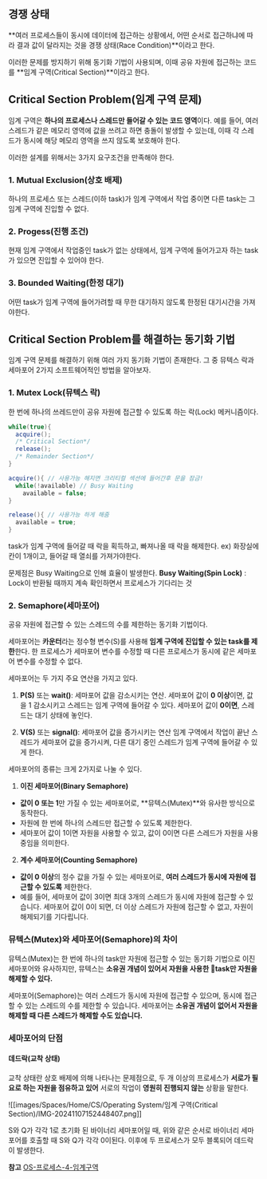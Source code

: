 ## 경쟁 상태
**여러 프로세스들이 동시에 데이터에 접근하는 상황에서, 어떤 순서로 접근하냐에 따라 결과 값이 달라지는 것을 경쟁 상태(Race Condition)**이라고 한다.

이러한 문제를 방지하기 위해 동기화 기법이 사용되며, 이때 공유 자원에 접근하는 코드를 **임계 구역(Critical Section)**이라고 한다.


## Critical Section Problem(임계 구역 문제)
임계 구역은 **하나의 프로세스나 스레드만 들어갈 수 있는 코드 영역**이다.
예를 들어, 여러 스레드가 같은 메모리 영역에 값을 쓰려고 하면 충돌이 발생할 수 있는데, 이때 각 스레드가 동시에 해당 메모리 영역을 쓰지 않도록 보호해야 한다.

이러한 설계를 위해서는 3가지 요구조건을 만족해야 한다.


### 1. Mutual Exclusion(상호 배제)
하나의 프로세스 또는 스레드(이하 task)가 임계 구역에서 작업 중이면 다른 task는 그 임계 구역에 진입할 수 없다.

### 2. Progess(진행 조건)
현재 임계 구역에서 작업중인 task가 없는 상태에서, 임계 구역에 들어가고자 하는 task가 있으면 진입할 수 있어야 한다.

### 3. Bounded Waiting(한정 대기)
어떤 task가 임계 구역에 들어가려할 때 무한 대기하지 않도록 한정된 대기시간을 가져야한다.


## Critical Section Problem를 해결하는 동기화 기법
임계 구역 문제를 해결하기 위해 여러 가지 동기화 기법이 존재한다.
그 중 뮤텍스 락과 세마포어 2가지 소프트웨어적인 방법을 알아보자.


### 1. Mutex Lock(뮤텍스 락)
한 번에 하나의 쓰레드만이 공유 자원에 접근할 수 있도록 하는 락(Lock) 메커니즘이다.

```java
while(true){
  acquire();
  /* Critical Section*/
  release();
  /* Remainder Section*/
}

acquire(){ // 사용가능 해지면 크리티컬 섹션에 들어간후 문을 잠금!
  while(!available) // Busy Waiting
    available = false;
}

release(){ // 사용가능 하게 해줌
  available = true;
}
```

task가 임계 구역에 들어갈 때 락을 획득하고, 빠져나올 때 락을 해제한다.
ex) 화장실에 칸이 1개이고, 들어갈 때 열쇠를 가져가야한다.

문제점은 Busy Waiting으로 인해 효율이 발생한다.
**Busy Waiting(Spin Lock)**
: Lock이 반환될 때까지 계속 확인하면서 프로세스가 기다리는 것


### 2. Semaphore(세마포어)
공유 자원에 접근할 수 있는 스레드의 수를 제한하는 동기화 기법이다.

세마포어는 **카운터**라는 정수형 변수(S)를 사용해 **임계 구역에 진입할 수 있는 task를 제한**한다.
한 프로세스가 세마포어 변수를 수정할 때 다른 프로세스가 동시에 같은 세마포어 변수를 수정할 수 없다.

세마포어는 두 가지 주요 연산을 가지고 있다.

1. **P(S)** 또는 **wait()**: 세마포어 값을 감소시키는 연산. 
   세마포어 값이 **0 이상**이면, 값을 1 감소시키고 스레드는 임계 구역에 들어갈 수 있다.
   세마포어 값이 **0이면**, 스레드는 대기 상태에 놓인다.
   
2. **V(S)** 또는 **signal()**: 세마포어 값을 증가시키는 연산
   임계 구역에서 작업이 끝난 스레드가 세마포어 값을 증가시켜, 다른 대기 중인 스레드가 임계 구역에 들어갈 수 있게 한다.


세마포어의 종류는 크게 2가지로 나눌 수 있다.

1. **이진 세마포어(Binary Semaphore)**

- **값이 0 또는 1**만 가질 수 있는 세마포어로, **뮤텍스(Mutex)**와 유사한 방식으로 동작한다.
- 자원에 한 번에 하나의 스레드만 접근할 수 있도록 제한한다.
- 세마포어 값이 1이면 자원을 사용할 수 있고, 값이 0이면 다른 스레드가 자원을 사용 중임을 의미한다.

2. **계수 세마포어(Counting Semaphore)**

- **값이 0 이상**의 정수 값을 가질 수 있는 세마포어로, **여러 스레드가 동시에 자원에 접근할 수 있도록** 제한한다.
- 예를 들어, 세마포어 값이 3이면 최대 3개의 스레드가 동시에 자원에 접근할 수 있습니다. 
  세마포어 값이 0이 되면, 더 이상 스레드가 자원에 접근할 수 없고, 자원이 해제되기를 기다립니다.
  

### 뮤텍스(Mutex)와 세마포어(Semaphore)의 차이
뮤텍스(Mutex)는 한 번에 하나의 task만 자원에 접근할 수 있는 동기화 기법으로 이진 세마포어와 유사하지만, 뮤텍스는 **소유권 개념이 있어서 자원을 사용한 task만 자원을 해제할 수 있다.**

세마포어(Semaphore)는 여러 스레드가 동시에 자원에 접근할 수 있으며, 동시에 접근할 수 있는 스레드의 수를 제한할 수 있습니다. 
세마포어는 **소유권 개념이 없어서 자원을 해제할 때 다른 스레드가 해제할 수도 있습니다.**


### 세마포어의 단점
#### **데드락(교착 상태)**
교착 상태란 상호 배제에 의해 나타나는 문제점으로, 두 개 이상의 프로세스가 **서로가 필요로 하는 자원을 점유하고 있어** 서로의 작업이 **영원히 진행되지 않는** 상황을 말한다.


![[images/Spaces/Home/CS/Operating System/임계 구역(Critical Section)/IMG-20241107152448407.png]]

S와 Q가 각각 1로 초기화 된 바이너리 세마포어일 때, 위와 같은 순서로 바이너리 세마포어를 호출할 때 S와 Q가 각각 0이된다.
이후에 두 프로세스가 모두 블록되어 데드락이 발생한다.






**참고**
[OS-프로세스-4-임계구역](https://velog.io/@doongidoong/OS-%ED%94%84%EB%A1%9C%EC%84%B8%EC%8A%A4-4-%EC%9E%84%EA%B3%84%EA%B5%AC%EC%97%AD)